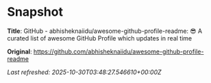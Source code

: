 # Snapshot

**Title**: GitHub - abhisheknaiidu/awesome-github-profile-readme: 😎 A curated list of awesome GitHub Profile which updates in real time

**Original**: <https://github.com/abhisheknaiidu/awesome-github-profile-readme>

_Last refreshed: 2025-10-30T03:48:27.546610+00:00Z_
